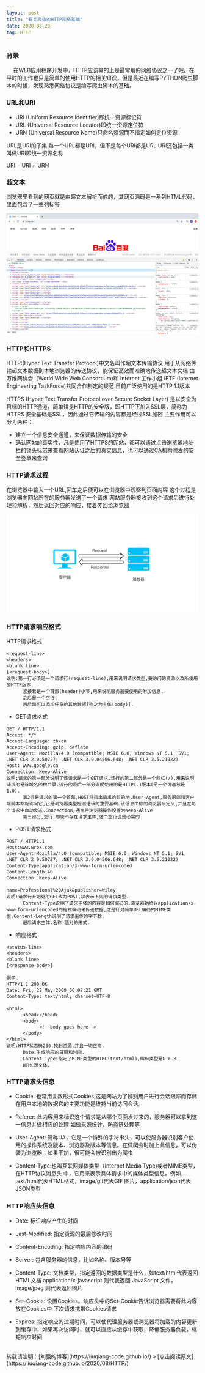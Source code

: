 ```yaml
---
layout: post
title: "有关爬虫的HTTP网络基础"
date: 2020-08-23   
tag: HTTP 
---
```


### 背景

　 在WEB应用程序开发中，HTTP应该算的上是最常用的网络协议之一了吧。在平时的工作也只是简单的使用HTTP的相关知识，但是最近在编写PYTHON爬虫脚本的时候，发现熟悉网络协议是编写爬虫脚本的基础。

### URL和URI
  
- URI (Uniform Resource Identifier)即统一资源标记符
- URL (Universal Resource Locator)即统一资源定位符
- URN (Universal Resource Name)只命名资源而不指定如何定位资源

URL是URI的子集
每一个URL都是URI，但不是每个URI都是URL
URI还包括一类叫做URI即统一资源名称

URI = URI ∩ URN


### 超文本

浏览器里看到的网页就是由超文本解析而成的，其网页源码是一系列HTML代码，里面包含了一些列标签

<img src="/images/posts/HTTP/elements.png">

### HTTP和HTTPS

HTTP:(Hyper Text Transfer Protocol)中文名叫作超文本传输协议
用于从网络传输超文本数据到本地浏览器的传送协议，能保证高效而准确地传送超文本文档
由万维网协会（World Wide Web Consortium)和 Internet 工作小组 IETF (Internet Engineering TaskForce)共同合作制定的规范
目前广泛使用的是HTTP 1.1版本

HTTPS (Hyper Text Transfer Protocol over Secure Socket Layer)
是以安全为目标的HTTP通道，简单讲是HTTP的安全版，即HTTP下加入SSL层，简称为HTTPS 安全基础是SSL，因此通过它传输的内容都是经过SSL加密 主要作用可以分为两种：
- 建立一个信息安全通道，来保证数据传输的安全
- 确认网站的真实性，凡是使用了HTTPS的网站，都可以通过点击浏览器地址栏的锁头标志来查看网站认证之后的真实信息，也可以通过CA机构颁发的安全签章来查询


### HTTP请求过程

在浏览器中输入一个URL,回车之后便可以在浏览器中观察到页面内容 这个过程是浏览器向网站所在的服务器发送了一个请求 网站服务器接收到这个请求后进行处理和解析，然后返回对应的响应，接着传回给浏览器

<img src="/images/posts/HTTP/http请求过程.png">

### HTTP请求响应格式
HTTP请求格式

````
<request-line>
<headers>
<blank line>
[<request-body>]
说明:第一行必须是一个请求行(request-line),用来说明请求类型,要访问的资源以及所使用的HTTP版本.
      紧接着是一个首部(header)小节,用来说明服务器要使用的附加信息.
      之后是一个空行.
      再后面可以添加任意的其他数据[称之为主体(body)].
````

- GET请求格式

````
GET / HTTP/1.1
Accept: */*
Accept-Language: zh-cn
Accept-Encoding: gzip, deflate
User-Agent: Mozilla/4.0 (compatible; MSIE 6.0; Windows NT 5.1; SV1; .NET CLR 2.0.50727; .NET CLR 3.0.04506.648; .NET CLR 3.5.21022)
Host: www.google.cn
Connection: Keep-Alive
说明:请求的第一部分说明了该请求是一个GET请求.该行的第二部分是一个斜杠(/),用来说明请求的是该域名的根目录.该行的最后一部分说明使用的是HTTP1.1版本(另一个可选荐是1.0).
      第2行是请求的第一个首部,HOST将指出请求的目的地.User-Agent,服务器端和客户端脚本都能访问它,它是浏览器类型检测逻辑的重要基础.该信息由你的浏览器来定义,并且在每个请求中自动发送.Connection,通常将浏览器操作设置为Keep-Alive
      第三部分,空行,即使不存在请求主体,这个空行也是必需的.
````

- POST请求格式

````
POST / HTTP1.1
Host:www.wrox.com
User-Agent:Mozilla/4.0 (compatible; MSIE 6.0; Windows NT 5.1; SV1; .NET CLR 2.0.50727; .NET CLR 3.0.04506.648; .NET CLR 3.5.21022)
Content-Type:application/x-www-form-urlencoded
Content-Length:40
Connection: Keep-Alive

name=Professional%20Ajax&publisher=Wiley
说明:请求行开始处的GET改为POST,以表示不同的请求类型.
      Content-Type说明了请求主体的内容是如何编码的.浏览器始终以application/x-www-form-urlencoded的格式编码来传送数据,这是针对简单URL编码的MIME类型.Content-Length说明了请求主体的字节数.
      最后请求主体.名称-值对的形式.
````

- 响应格式

````
<status-line>
<headers>
<blank line>
[<response-body>]

例子：
HTTP/1.1 200 OK
Date: Fri, 22 May 2009 06:07:21 GMT
Content-Type: text/html; charset=UTF-8

<html>
      <head></head>
      <body>
            <!--body goes here-->
      </body>
</html>
说明:HTTP状态码200,找到资源,并且一切正常.
      Date:生成响应的日期和时间.
      Content-Type:指定了MIME类型的HTML(text/html),编码类型是UTF-8
      HTML源文体.
````

### HTTP请求头信息

- Cookie: 也常用复数形式Cookies,这是网站为了辨别用户进行会话跟踪而存储在用户本地的数据它的主要功能是维持当前访问会话。

- Referer: 此内容用来标识这个请求是从哪个页面发过来的，服务器可以拿到这一信息并做相应的处理 如做来源统计、防盗链处理等

- User-Agent: 简称UA，它是一个特殊的字符串头，可以使服务器识别客户使用的操作系统及版本、浏览器及版本等信息。在做爬虫时加上此信息，可以伪装为浏览器；如果不加，很可能会被识别出为爬虫

- Content-Type:也叫互联网媒体类型（Internet Media Type)或者MIME类型，在HTTP协议消息头 中，它用来表示具体请求中的媒体类型信息。例如，text/html代表HTML格式，image/gif代表GIF 图片，application/json代表JSON类型

### HTTP响应头信息

- Date: 标识响应产生的时间
 
- Last-Modified: 指定资源的最后修改时间

- Content-Encoding: 指定响应内容的编码

- Server: 包含服务器的信息，比如名称、版本号等

- Content-Type: 文档类型，指定返回的数据类型是什么，如text/html代表返回HTML文档 application/x-javascript 则代表返回 JavaScript 文件，image/jpeg 则代表返回图片

- Set-Cookie: 设置Cookies。响应头中的Set-Cookie告诉浏览器需要将此内容放在Cookies中 下次请求携带Cookies请求

- Expires: 指定响应的过期时间，可以使代理服务器或浏览器将加载的内容更新到缓存中，如果再次访问时，就可以直接从缓存中获取，降低服务器负载，缩短响应时间

<br>
转载请注明：[刘强的博客](https://liuqiang-code.github.io/) » [点击阅读原文](https://liuqiang-code.github.io/2020/08/HTTP/)